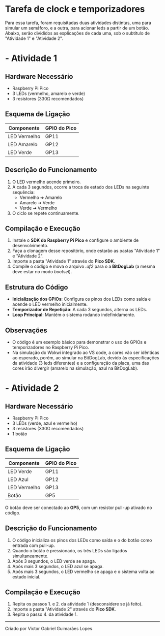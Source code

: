 # Tarefa de clock e temporizadores

Para essa tarefa, foram requisitadas duas atividades distintas, uma para simular um semáforo, e a outra, para acionar leds a partir de um botão. Abaixo, serão divididos as explicações de cada uma, sob o subtítulo de "Atividade 1" e "Atividade 2".

# - Atividade 1

## **Hardware Necessário**

- Raspberry Pi Pico
- 3 LEDs (vermelho, amarelo e verde)
- 3 resistores (330Ω recomendados)

## **Esquema de Ligação**

| Componente   | GPIO do Pico |
| ------------ | ------------ |
| LED Vermelho | GP11         |
| LED Amarelo  | GP12         |
| LED Verde    | GP13         |

## **Descrição do Funcionamento**

1. O LED vermelho acende primeiro.
2. A cada 3 segundos, ocorre a troca de estado dos LEDs na seguinte sequência:
   - Vermelho ➔ Amarelo
   - Amarelo ➔ Verde
   - Verde ➔ Vermelho
3. O ciclo se repete continuamente.

## **Compilação e Execução**

1. Instale o **SDK do Raspberry Pi Pico** e configure o ambiente de desenvolvimento.
2. Faça a clonagem desse repositório, onde estarão as pastas "Atividade 1" e "Atividade 2".
3. Importe a pasta "Atividade 1" através do **Pico SDK**.
4. Compile o código e mova o arquivo *.uf2* para o a **BitDogLab** (a mesma deve estar no modo *bootsel*).

## **Estrutura do Código**

- **Inicialização dos GPIOs**: Configura os pinos dos LEDs como saída e acende o LED vermelho inicialmente.
- **Temporizador de Repetição**: A cada 3 segundos, alterna os LEDs.
- **Loop Principal**: Mantém o sistema rodando indefinidamente.

## **Observações**

- O código é um exemplo básico para demonstrar o uso de GPIOs e temporizadores no Raspberry Pi Pico.
- Na simulação do Wokwi integrado ao VS code, a cores vão ser idênticas ao esperado, porém, ao simular na BitDogLab, devido às especificações da atividade (3 leds diferentes) e a configuração da placa, uma das cores irão divergir (amarelo na simulação, azul na BitDogLab).

# - Atividade 2

## **Hardware Necessário**

- Raspberry Pi Pico
- 3 LEDs (verde, azul e vermelho)
- 3 resistores (330Ω recomendados)
- 1 botão

## **Esquema de Ligação**

| Componente   | GPIO do Pico |
| ------------ | ------------ |
| LED Verde    | GP11         |
| LED Azul     | GP12         |
| LED Vermelho | GP13         |
| Botão        | GP5          |

O botão deve ser conectado ao **GP5**, com um resistor pull-up ativado no código.

## **Descrição do Funcionamento**

1. O código inicializa os pinos dos LEDs como saída e o do botão como entrada com pull-up.
2. Quando o botão é pressionado, os três LEDs são ligados simultaneamente.
3. Após 3 segundos, o LED verde se apaga.
4. Após mais 3 segundos, o LED azul se apaga.
5. Após mais 3 segundos, o LED vermelho se apaga e o sistema volta ao estado inicial.

## **Compilação e Execução**

1. Repita os passos 1. e 2. da atividade 1 (desconsidere se já feito).
2. Importe a pasta "Atividade 2" através do **Pico SDK**.
3. Repita o passo 4. da atividade 1.

---
Criado por Victor Gabriel Guimarães Lopes 
